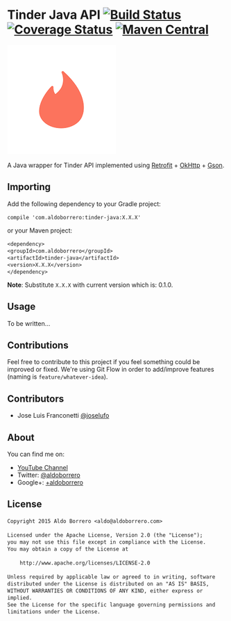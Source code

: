 # Tinder Java API [![Build Status](https://travis-ci.org/aldoborrero/tinder-java-api.svg)](https://travis-ci.org/aldoborrero/tinder-java-api) [![Coverage Status](https://coveralls.io/repos/aldoborrero/tinder-java-api/badge.svg)](https://coveralls.io/r/aldoborrero/tinder-java-api) [![Maven Central](https://maven-badges.herokuapp.com/com.aldoborrero/tinder-java-api/badge.svg?style=flat)](https://maven-badges.herokuapp.com/maven-central/com.aldoborrero/tinder-java-api)

![](assets/tinder-flame.png)

A Java wrapper for Tinder API implemented using [Retrofit](http://square.github.io/retrofit) + [OkHttp](http://square.github.io/okhttp/) + [Gson](https://code.google.com/p/google-gson/).

## Importing

Add the following dependency to your Gradle project:

```
compile 'com.aldoborrero:tinder-java:X.X.X'
```

or your Maven project:

```
<dependency>
<groupId>com.aldoborrero</groupId>
<artifactId>tinder-java</artifactId>
<version>X.X.X</version>
</dependency>
```

**Note**: Substitute `X.X.X` with current version which is: 0.1.0.

## Usage

To be written…

## Contributions

Feel free to contribute to this project if you feel something could be improved or fixed. We're using Git Flow in order to add/improve features (naming is `feature/whatever-idea`).

## Contributors

- Jose Luis Franconetti [@joselufo](https://github.com/joselufo)

## About

You can find me on:

- [YouTube Channel](https://www.youtube.com/user/aldoborrero)
- Twitter: [@aldoborrero](http://twitter.com/aldoborrero)
- Google+: [+aldoborrero](http://plus.google.com/+aldoborrero)

## License

    Copyright 2015 Aldo Borrero <aldo@aldoborrero.com>

    Licensed under the Apache License, Version 2.0 (the "License");
    you may not use this file except in compliance with the License.
    You may obtain a copy of the License at

        http://www.apache.org/licenses/LICENSE-2.0

    Unless required by applicable law or agreed to in writing, software
    distributed under the License is distributed on an "AS IS" BASIS,
    WITHOUT WARRANTIES OR CONDITIONS OF ANY KIND, either express or implied.
    See the License for the specific language governing permissions and
    limitations under the License.
